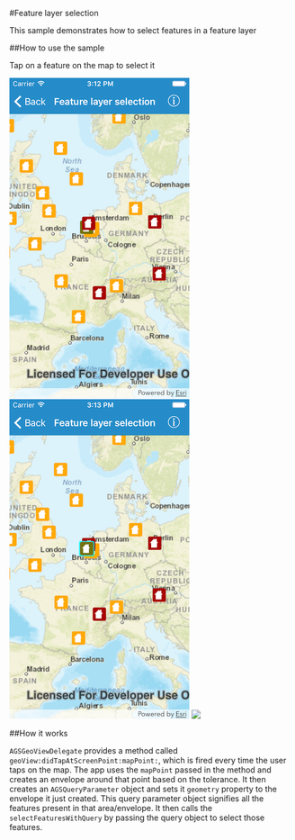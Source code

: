 #Feature layer selection

This sample demonstrates how to select features in a feature layer

##How to use the sample

Tap on a feature on the map to select it

![](image1.png)
![](image2.png)
![](image3.png)

##How it works

`AGSGeoViewDelegate` provides a method called `geoView:didTapAtScreenPoint:mapPoint:`, which is fired every time the user taps on the map. The app uses the `mapPoint` passed in the method and creates an envelope around that point based on the tolerance. It then creates an `AGSQueryParameter` object and sets it `geometry` property to the envelope it just created. This query parameter object signifies all the features present in that area/envelope. It then calls the `selectFeaturesWithQuery` by passing the query object to select those features.

